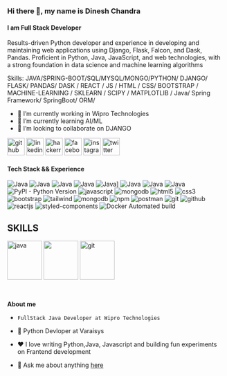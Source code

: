 ### Hi there 👋, my name is Dinesh Chandra
#### I am Full Stack Developer

Results-driven Python developer and experience in developing and maintaining web applications using Django, Flask, Falcon, and Dask, Pandas. Proficient in Python, Java, JavaScript, and web technologies, with a strong foundation in data science and machine learning algorithms

Skills: JAVA/SPRING-BOOT/SQL/MYSQL/MONGO/PYTHON/ DJANGO/ FLASK/ PANDAS/ DASK / REACT / JS / HTML / CSS/ BOOTSTRAP / MACHINE-LEARNING / SKLEARN / SCIPY / MATPLOTLIB / Java/ Spring Framework/ SpringBoot/ ORM/ 

- 🔭 I’m currently working in Wipro Technologies
- 🌱 I’m currently learning AI/ML 
- 👯 I’m looking to collaborate on DJANGO 


[<img src='https://cdn.jsdelivr.net/npm/simple-icons@3.0.1/icons/github.svg' alt='github' height='40'>](https://github.com/https://github.com/dcyadav1619)  [<img src='https://cdn.jsdelivr.net/npm/simple-icons@3.0.1/icons/linkedin.svg' alt='linkedin' height='40'>](https://www.linkedin.com/in/www.linkedin.com/in/dinesh-chandra-45a5051b4//) [<img src='https://cdn.jsdelivr.net/npm/simple-icons@3.0.1/icons/hackerrank.svg' alt='hackerrank' height='40'>](https://www.hackerrank.com/profile/dcyadav1619)   [<img src='https://cdn.jsdelivr.net/npm/simple-icons@3.0.1/icons/facebook.svg' alt='facebook' height='40'>](https://www.facebook.com/https://www.facebook.com/profile.php?id=100015155295854)  [<img src='https://cdn.jsdelivr.net/npm/simple-icons@3.0.1/icons/instagram.svg' alt='instagram' height='40'>](https://www.instagram.com/https://www.instagram.com/cll_me_dc_ydv//)  [<img src='https://cdn.jsdelivr.net/npm/simple-icons@3.0.1/icons/twitter.svg' alt='twitter' height='40'>](https://twitter.com/https://twitter.com/_DINESH_CHANDRA)   



#### Tech Stack && Experience

<p>
  <img alt="Java" src="https://img.shields.io/badge/java-%23ED8B00.svg?style=for-the-badge&logo=java&logoColor=white"/>
  <img alt="Java" src="https://img.shields.io/badge/JavaScript-323330?style=for-the-badge&logo=javascript&logoColor=F7DF1E"/>
  <img alt="Java" src="https://img.shields.io/badge/Angular-DD0031?style=for-the-badge&logo=angular&logoColor=white"/>
  <img alt="Java" src="https://img.shields.io/badge/Bootstrap-563D7C?style=for-the-badge&logo=bootstrap&logoColor=white"/>
  <img alt="Java" src="https://img.shields.io/badge/Spring-6DB33F?style=for-the-badge&logo=spring&logoColor=white"/>]
  <img alt="Java" src="https://img.shields.io/badge/MySQL-00000F?style=for-the-badge&logo=mysql&logoColor=white"/>
  <img alt="Java" src="https://img.shields.io/badge/Microsoft_Office-D83B01?style=for-the-badge&logo=microsoft-office&logoColor=white"/>
  <img alt="Java" src="https://img.shields.io/badge/Stack_Overflow-FE7A16?style=for-the-badge&logo=stack-overflow&logoColor=white"/>
  <img alt="PyPI - Python Version" src="https://img.shields.io/pypi/pyversions/Django?style=for-the-badge&logo=python&logoColor=#306998"  alt="python"/>
  <img src="https://img.shields.io/badge/JavaScript-323330?style=for-the-badge&logo=javascript&logoColor=F7DF1E" alt="javascript" />
  <img src="https://img.shields.io/badge/MongoDB-4EA94B?style=for-the-badge&logo=mongodb&logoColor=white" alt="mongodb" />
  <img src="https://img.shields.io/badge/HTML5-E34F26?style=for-the-badge&logo=html5&logoColor=white" alt="html5" />
  <img src="https://img.shields.io/badge/CSS3-1572B6?style=for-the-badge&logo=css3&logoColor=white" alt="css3" />
  <img src="https://img.shields.io/badge/Bootstrap-563D7C?style=for-the-badge&logo=bootstrap&logoColor=white" alt="bootstrap" />
  <img src="https://img.shields.io/badge/Tailwind_CSS-38B2AC?style=for-the-badge&logo=tailwind-css&logoColor=white" alt="tailwind" />
  <img src="https://img.shields.io/badge/MongoDB-4EA94B?style=for-the-badge&logo=mongodb&logoColor=white" alt="mongodb" />
  <img src="https://img.shields.io/badge/npm-CB3837?style=for-the-badge&logo=npm&logoColor=white" alt="npm" />
  <img src="https://img.shields.io/badge/Postman-FF6C37?style=for-the-badge&logo=Postman&logoColor=white" alt="postman" />
  <img src="https://img.shields.io/badge/Git-f44d27?style=for-the-badge&logo=git&logoColor=white" alt="git" />
  <img src="https://img.shields.io/badge/GitHub-100000?style=for-the-badge&logo=github&logoColor=white" alt="github" />
  <img src="https://img.shields.io/badge/React-20232A?style=for-the-badge&logo=react&logoColor=61DAFB" alt="reactjs" />
  <img src="https://img.shields.io/badge/styled--components-DB7093?style=for-the-badge&logo=styled-components&logoColor=white" alt="styled-components" />
  <img alt="Docker Automated build" src="https://img.shields.io/docker/automated/dineshchandra1619/python_django?style=for-the-badge&logo=styled-components&logoColor=white" alt="Docker">


</p>


 ## **SKILLS**
<img src="https://user-images.githubusercontent.com/86319074/127417170-dec4634c-c792-424f-bdf2-57581715af4a.gif" alt="java" width="80" height="90" style="max-
  width:100%;"></img>
  <img src="https://user-images.githubusercontent.com/86319074/127417329-a64735cf-8db2-49f7-aeb2-5642b8e35814.gif" width="80" height="90" style="max-
  width:100%;"></img>
   <img src="https://cdn.jsdelivr.net/gh/devicons/devicon/icons/git/git-original.svg" alt="git" width="80" height="90" style="max-
  width:100%;"></img>
  

<br />



**About me**

-     FullStack Java Developer at Wipro Technologies
  
- 💼 Python Devloper at Varaisys 

- ❤️ I love writing Python,Java, Javascript and building fun experiments on Frantend development

- 💬 Ask me about anything [here](https://github.com/dcyadav1619/dcyadav1619/issues)

